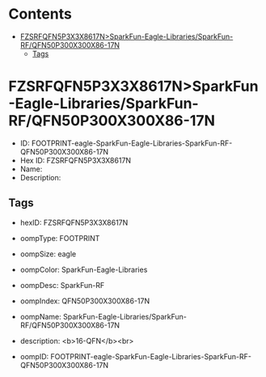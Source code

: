 



Contents
========

* [FZSRFQFN5P3X3X8617N>SparkFun-Eagle-Libraries/SparkFun-RF/QFN50P300X300X86-17N](#fzsrfqfn5p3x3x8617nsparkfun-eagle-librariessparkfun-rfqfn50p300x300x86-17n)
	* [Tags](#tags)

# FZSRFQFN5P3X3X8617N>SparkFun-Eagle-Libraries/SparkFun-RF/QFN50P300X300X86-17N

- ID: FOOTPRINT-eagle-SparkFun-Eagle-Libraries-SparkFun-RF-QFN50P300X300X86-17N
- Hex ID: FZSRFQFN5P3X3X8617N
- Name: 
- Description: 

## Tags

- hexID: FZSRFQFN5P3X3X8617N
- oompType: FOOTPRINT
- oompSize: eagle
- oompColor: SparkFun-Eagle-Libraries
- oompDesc: SparkFun-RF
- oompIndex: QFN50P300X300X86-17N
- oompName: SparkFun-Eagle-Libraries/SparkFun-RF/QFN50P300X300X86-17N
- description: &lt;b&gt;16-QFN&lt;/b&gt;&lt;br&gt;

- oompID: FOOTPRINT-eagle-SparkFun-Eagle-Libraries-SparkFun-RF-QFN50P300X300X86-17N
